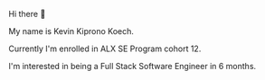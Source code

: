  Hi there 👋

My name is Kevin Kiprono Koech. 

Currently I'm enrolled in ALX SE Program cohort 12.

I'm interested in being a Full Stack Software Engineer in 6 months.
